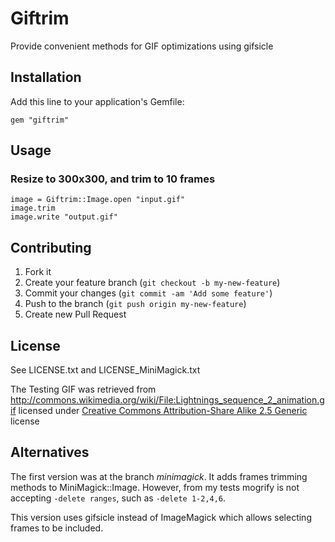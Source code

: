 # Giftrim

Provide convenient methods for GIF optimizations using gifsicle

## Installation

Add this line to your application's Gemfile:

    gem "giftrim"

## Usage

### Resize to 300x300, and trim to 10 frames
```
image = Giftrim::Image.open "input.gif"
image.trim
image.write "output.gif"
```

## Contributing

1. Fork it
2. Create your feature branch (`git checkout -b my-new-feature`)
3. Commit your changes (`git commit -am 'Add some feature'`)
4. Push to the branch (`git push origin my-new-feature`)
5. Create new Pull Request

## License

See LICENSE.txt and LICENSE_MiniMagick.txt

The Testing GIF was retrieved from
http://commons.wikimedia.org/wiki/File:Lightnings_sequence_2_animation.gif
licensed under [Creative Commons Attribution-Share Alike 2.5 Generic](http://creativecommons.org/licenses/by-sa/2.5/deed.en) license

## Alternatives

The first version was at the branch *minimagick*. It adds frames trimming
methods to MiniMagick::Image. However, from my tests mogrify is not accepting
`-delete ranges`, such as `-delete 1-2,4,6`.

This version uses gifsicle instead of ImageMagick which allows selecting frames
to be included.
